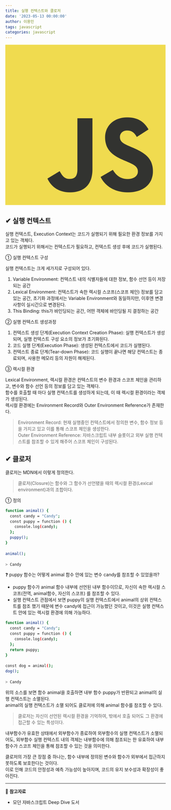 ```yaml
---
title: 실행 컨텍스트와 클로저
date: '2023-05-13 00:00:00'
author: 이용민
tags: javascript
categories: javascript
---
```


![javascript-logo.png](javascript-logo.png)

## ✔ 실행 컨텍스트

실행 컨텍스트, Execution Context는 코드가 실행되기 위해 필요한 환경 정보를 가지고 있는 객체다.  
코드가 실행되기 위해서는 컨텍스트가 필요하고, 컨텍스트 생성 후에 코드가 실행된다.

① 실행 컨텍스트 구성

실행 컨텍스트는 크게 세가지로 구성되어 있다.  

1. Variable Environment: 컨텍스트 내의 식별자들에 대한 정보, 함수 선언 등이 저장되는 공간
2. Lexical Environment: 컨텍스트가 속한 렉시컬 스코프(스코프 체인) 정보를 담고 있는 공간, 초기화 과정에서는 Variable Environment와 동일하지만, 이후엔 변경사항이 실시간으로 변경된다.  
3. This Binding: this가 바인딩되는 공간, 어떤 객체에 바인딩될 지 결정하는 공간

② 실행 컨텍스트 생성과정

1. 컨텍스트 생성 단계(Execution Context Creation Phase): 실행 컨텍스트가 생성되며, 실행 컨텍스트 구성 요소의 정보가 초기화된다.
2. 코드 실행 단계(Execution Phase): 생성된 컨텍스트에서 코드가 실행된다.
3. 컨텍스트 종료 단계(Tear-down Phase): 코드 실행이 끝나면 해당 컨텍스트는 종료되며, 사용한 메모리 등의 자원이 해제된다.

③ 렉시컬 환경

Lexical Environment, 렉시컬 환경은 컨텍스트의 변수 환경과 스코프 체인을 관리하고, 변수와 함수 선언 등의 정보를 담고 있는 객체다.  
함수를 호출할 때 마다 실행 컨텍스트를 생성하게 되는데, 이 때 렉시컬 환경이라는 객체가 생성된다.  
렉시컬 환경에는 Environment Record와 Outer Environment Reference가 존재한다.
> Environment Record: 현재 실행중인 컨텍스트에서 정의한 변수, 함수 정보 등을 가지고 있고 이를 통해 스코프 체인을 생성한다.  
> Outer Environment Reference: 자바스크립트 내부 슬롯이고 외부 실행 컨텍스트를 참조할 수 있게 해주어 스코프 체인이 구성된다.

## ✔ 클로저

클로저는 MDN에서 이렇게 정의한다.
> 클로저(Closure)는 함수와 그 함수가 선언됐을 때의 렉시컬 환경(Lexical environment)과의 조합이다.

① 정의

```bash
function animal() {
  const candy = "Candy";
  const puppy = function () {
    console.log(candy); 
  };
  puppy();
}

animal(); 

> Candy
```

❓ puppy 함수는 어떻게 animal 함수 안에 있는 변수 candy를 참조할 수 있었을까?  

- puppy 함수가 animal 함수 내부에 선언된 내부 함수이므로, 자신이 속한 렉시컬 스코프(전역, animal함수, 자신의 스코프) 를 참조할 수 있다.  
- 실행 컨텍스트 관점에서 보면 puppy의 실행 컨텍스트에서 animal의 상위 컨텍스트를 참조 했기 때문에 변수 candy에 접근이 가능했던 것이고, 이것은 실행 컨텍스트 안에 있는 렉시컬 환경에 의해 가능하다.

```bash
function animal() {
  const candy = "Candy";
  const puppy = function () {
    console.log(candy); 
  };
  return puppy;
}

const dog = animal();
dog();

> Candy
```

위의 소스를 보면 함수 animal을 호출하면 내부 함수 puppy가 반환되고 animal의 실행 컨텍스트는 소멸된다.  
animal의 실행 컨텍스트가 소멸 되어도 클로저에 의해 animal 함수를 참조할 수 있다.
> 클로저는 자신이 선언된 렉시컬 환경을 기억하여, 밖에서 호출 되어도 그 환경에 접근할 수 있는 특성이다.

내부함수가 유효한 상태에서 외부함수가 종료하여 외부함수의 실행 컨텍스트가 소멸되어도, 외부함수 실행 컨텍스트 내의 객체는 내부함수에 의해 참조되는 한 유효하여 내부함수가 스코프 체인을 통해 참조할 수 있는 것을 의미한다.

클로저의 가장 큰 장점 중 하나는, 함수 내부에 정의된 변수와 함수가 외부에서 접근하지 못하도록 보호한다는 것이다.  
이로 인해 코드의 안정성과 예측 가능성이 높아지며, 코드의 유지 보수성과 확장성이 좋아진다.

---

📂 **참고자료**

- 모던 자바스크립트 Deep Dive 도서
